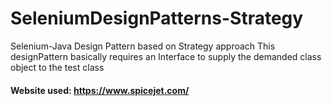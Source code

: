 # SeleniumDesignPatterns-Strategy
Selenium-Java Design Pattern based on Strategy approach
This designPattern basically requires an Interface to supply the demanded class object to the test class
#### Website used: https://www.spicejet.com/
